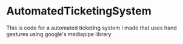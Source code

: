 # AutomatedTicketingSystem
This is code for a automated ticketing system I made that uses hand gestures using google's mediapipe library 
